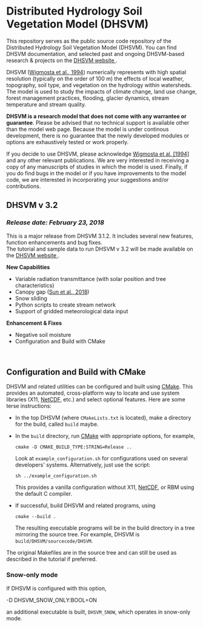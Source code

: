 <h1>Distributed Hydrology Soil Vegetation Model (DHSVM) </h1>

This repository serves as the public source code repository of the Distributed Hydrology Soil Vegetation Model (DHSVM). You can find DHSVM documentation, and selected past and ongoing DHSVM-based research & projects on the <a href="http://dhsvmdev.pnl.gov///">DHSVM website </a>.

DHSVM (<a href="http://onlinelibrary.wiley.com/doi/10.1029/94WR00436/abstract">Wigmosta et al., 1994</a>) numerically represents with high spatial resolution (typically on the order of 100 m) the effects of local weather, topography, soil type, and vegetation on the hydrology within watersheds. The model is used to study the impacts of climate change, land use change, forest management practices, flooding, glacier dynamics, stream temperature and stream quality.

<strong>DHSVM is a research model that does not come with any warrantee or guarantee</strong>. Please be advised that no technical support is available other than the model web page. Because the model is under continous development, there is no guarantee that the newly developed modules or options are exhaustively tested or work properly. 

If you decide to use DHSVM, please acknowledge <a href="http://onlinelibrary.wiley.com/doi/10.1029/94WR00436/abstract">Wigmosta et al. [1994]</a> and any other relevant publications. We are very interested in receiving a copy of any manuscripts of studies in which the model is used. Finally, if you do find bugs in the model or if you have improvements to the model code, we are interested in incorporating your suggestions and/or contributions. 


## DHSVM v 3.2 ##
### _Release date: February 23, 2018_ ###

This is a major release from DHSVM 3.1.2. It includes several new features, function enhancements and bug fixes.<br />
The tutorial and sample data to run DHSVM v 3.2 will be made available on the <a href="http://dhsvmdev.pnl.gov//tutorials.stm">DHSVM website </a>.

__New Capabilities__
  * Variable radiation transmittance (with solar position and tree characteristics) 
  * Canopy gap (<a href="https://onlinelibrary.wiley.com/doi/abs/10.1002/hyp.13150">Sun et al., 2018</a>)
  * Snow sliding 
  * Python scripts to create stream network
  * Support of gridded meteorological data input

__Enhancement & Fixes__
  * Negative soil moisture 
  * Configuration and Build with CMake
<br />

## Configuration and Build with CMake ##

DHSVM and related utilities can be configured and built using
[CMake](https://cmake.org).  This provides an automated,
cross-platform way to locate and use system libraries (X11,
[NetCDF](http://www.unidata.ucar.edu/software/netcdf/), etc.) and
select optional features.  Here are some terse instructions: 

  * In the top DHSVM (where `CMakeLists.txt` is located), make a
    directory for the build, called `build` maybe.
    
  * In the `build` directory, run [CMake](https://cmake.org) with
    appropriate options, for example,
    
        cmake -D CMAKE_BUILD_TYPE:STRING=Release ..

    Look at `example_configuration.sh` for configurations used on
    several developers' systems. Alternatively, just use the script:

        sh ../example_configuration.sh

    This provides a vanilla configuration without X11,
    [NetCDF](http://www.unidata.ucar.edu/software/netcdf/), or RBM
    using the default C compiler.
    
  * If successful, build DHSVM and related programs, using

        cmake --build .

    The resulting executable programs will be in the build directory
    in a tree mirroring the source tree.  For example, DHSVM is
    `build/DHSVM/sourcecode/DHSVM`. 
    
The original Makefiles are in the source tree and can still be used as
described in the tutorial if preferred.

### Snow-only mode ###

If DHSVM is configured with this option,

   -D DHSVM_SNOW_ONLY:BOOL=ON
   
an additional executable is built, `DHSVM_SNOW`, which operates in
snow-only mode. 

